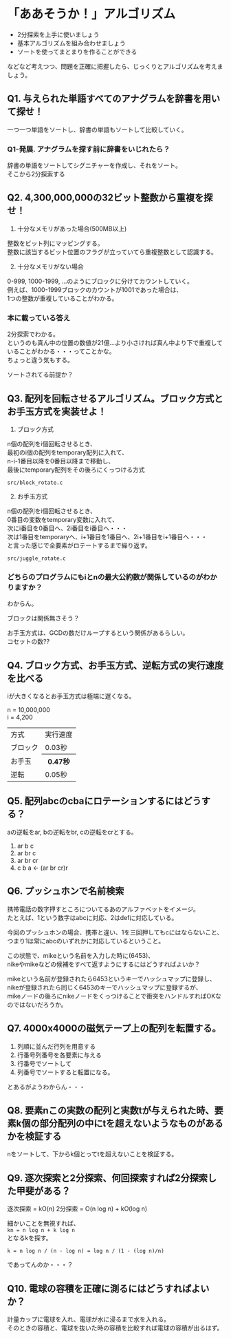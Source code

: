 # 「ああそうか！」アルゴリズム

* 2分探索を上手に使いましょう
* 基本アルゴリズムを組み合わせましょう
* ソートを使ってまとまりを作ることができる

などなど考えつつ、問題を正確に把握したら、じっくりとアルゴリズムを考えましょう。


## Q1. 与えられた単語すべてのアナグラムを辞書を用いて探せ！

一つ一つ単語をソートし、辞書の単語もソートして比較していく。

### Q1-発展. アナグラムを探す前に辞書をいじれたら？

辞書の単語をソートしてシグニチャーを作成し、それをソート。  
そこから2分探索する

## Q2. 4,300,000,000の32ビット整数から重複を探せ！

1. 十分なメモリがあった場合(500MB以上)

整数をビット列にマッピングする。  
整数に該当するビット位置のフラグが立っていてら重複整数として認識する。

2. 十分なメモリがない場合

0-999, 1000-1999, ...のようにブロックに分けてカウントしていく。  
例えば、1000-1999ブロックのカウントが1001であった場合は、  
1つの整数が重複していることがわかる。


### 本に載っている答え

2分探索でわかる。  
というのも真ん中の位置の数値が21億...より小さければ真ん中より下で重複していることがわかる・・・ってことかな。  
ちょっと違う気もする。

ソートされてる前提か？

## Q3. 配列を回転させるアルゴリズム。ブロック方式とお手玉方式を実装せよ！

1. ブロック方式

n個の配列をi個回転させるとき、  
最初のi個の配列をtemporary配列に入れて、  
n-i-1番目以降を0番目以降まで移動し、  
最後にtemporary配列をその後ろにくっつける方式

`src/block_rotate.c`

2. お手玉方式

n個の配列をi個回転させるとき、  
0番目の変数をtemporary変数に入れて、  
次にi番目を0番目へ、2i番目をi番目へ・・・  
次は1番目をtemporaryへ、i+1番目を1番目へ、2i+1番目をi+1番目へ・・・  
と言った感じで全要素がロテートするまで繰り返す。

`src/juggle_rotate.c`

### どちらのプログラムにもiとnの最大公約数が関係しているのがわかりますか？

わからん。

ブロックは関係無さそう？

お手玉方式は、GCDの数だけループするという関係があるらしい。  
コセットの数??

## Q4. ブロック方式、お手玉方式、逆転方式の実行速度を比べる

iが大きくなるとお手玉方式は極端に遅くなる。

n = 10,000,000  
i = 4,200  

<table>
<tr> <td>方式</td> <td>実行速度</td> </tr>
<tr> <td>ブロック</td> <td>0.03秒</td> </tr>
<tr> <td>お手玉</td> <th>0.47秒</th> </tr>
<tr> <td>逆転</td> <td>0.05秒</td> </tr>
</table>

## Q5. 配列abcのcbaにロテーションするにはどうする？

aの逆転をar, bの逆転をbr, cの逆転をcrとする。

1. ar b c
2. ar br c
3. ar br cr
4. c b a &lt;- (ar br cr)r

## Q6. プッシュホンで名前検索

携帯電話の数字押すところについてるあのアルファベットをイメージ。  
たとえば、1という数字はabcに対応、2はdefに対応している。

今回のプッシュホンの場合、携帯と違い、1を三回押してもcにはならないこと、  
つまり1は常にabcのいずれかに対応しているということ。

この状態で、mikeという名前を入力した時に(6453)、  
nikeやmikeなどの候補をすべて返すようにするにはどうすればよいか？


mikeという名前が登録されたら6453というキーでハッシュマップに登録し、  
nikeが登録されたら同じく6453のキーでハッシュマップに登録するが、  
mikeノードの後ろにnikeノードをくっつけることで衝突をハンドルすればOKなのではないだろうか。


## Q7.  4000x4000の磁気テープ上の配列を転置する。

1. 列順に並んだ行列を用意する
2. 行番号列番号を各要素に与える
3. 行番号でソートして
4. 列番号でソートすると転置になる。

とあるがようわからん・・・

## Q8. 要素nこの実数の配列と実数tが与えられた時、要素k個の部分配列の中にtを超えないようなものがあるかを検証する

nをソートして、下からk個とってtを超えないことを検証する。

## Q9. 逐次探索と2分探索、何回探索すれば2分探索した甲斐がある？


逐次探索 = kO(n)
2分探索 =  O(n log n) + kO(log n)

細かいことを無視すれば、  
`kn = n log n + k log n`  
となるkを探す。

`k = n log n / (n - log n) = log n / (1 - (log n)/n)`

であってんのか・・・？


## Q10. 電球の容積を正確に測るにはどうすればよいか？

計量カップに電球を入れ、電球が水に浸るまで水を入れる。  
そのときの容積と、電球を抜いた時の容積を比較すれば電球の容積が出るはず。
